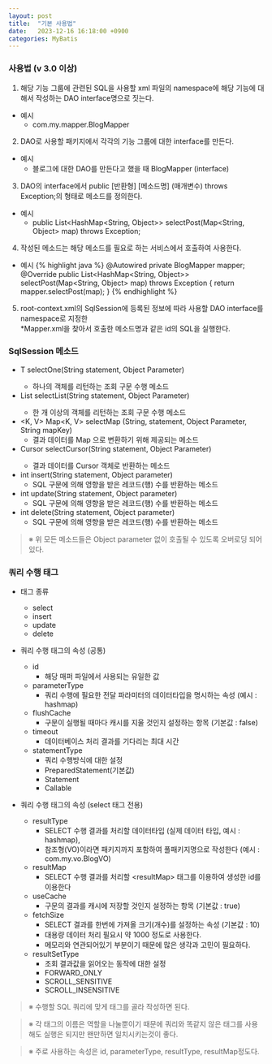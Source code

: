 ```yaml
---
layout: post
title:  "기본 사용법"
date:   2023-12-16 16:18:00 +0900
categories: MyBatis
---
```


### 사용법 (v 3.0 이상)

1. 해당 기능 그룹에 관련된 SQL을 사용할 xml 파일의 namespace에 해당 기능에 대해서 작성하는 DAO interface명으로 짓는다.
  - 예시
    - com.my.mapper.BlogMapper
2. DAO로 사용할 패키지에서 각각의 기능 그룹에 대한 interface를 만든다.
  - 예시
    - 블로그에 대한 DAO를 만든다고 했을 때 BlogMapper (interface)
3. DAO의 interface에서 public [반환형] [메소드명] (매개변수)  throws Exception;의 형태로 메소드를 정의한다.
  - 예시
     - public List<HashMap<String, Object>> selectPost(Map<String, Object> map) throws Exception;
4. 작성된 메소드는 해당 메소드를 필요로 하는 서비스에서 호출하여 사용한다.
  - 예시
    {% highlight java %}
    @Autowired
    private BlogMapper mapper;
    @Override
    public List<HashMap<String, Object>> selectPost(Map<String, Object> map) throws Exception {
        return mapper.selectPost(map);
    }
    {% endhighlight %}
5. root-context.xml의 SqlSession에 등록된 정보에 따라 사용할 DAO interface를 namespace로 지정한  
*Mapper.xml을 찾아서 호출한 메소드명과 같은 id의 SQL을 실행한다.

### SqlSession 메소드

- <T> T selectOne(String statement, Object Parameter)
  - 하나의 객체를 리턴하는 조회 구문 수행 메소드
- <E> List<E> selectList(String statement, Object Parameter)
  - 한 개 이상의 객체를 리턴하는 조회 구문 수행 메소드
- <K, V> Map<K, V> selectMap (String, statement, Object Parameter, String mapKey)
  - 결과 데이터를 Map 으로 변환하기 위해 제공되는 메소드
- <T> Cursor<T> selectCursor(String statement, Object Parameter)
  - 결과 데이터를 Cursor 객체로 반환하는 메소드
- int insert(String statement, Object parameter)
  - SQL 구문에 의해 영향을 받은 레코드(행) 수를 반환하는 메소드
- int update(String statement, Object parameter)
  - SQL 구문에 의해 영향을 받은 레코드(행) 수를 반환하는 메소드
- int delete(String statement, Object parameter)
  - SQL 구문에 의해 영향을 받은 레코드(행) 수를 반환하는 메소드

>※ 위 모든 메소드들은 Object parameter 없이 호출될 수 있도록 오버로딩 되어있다.

### 쿼리 수행 태그

- 태그 종류
  - select
  - insert
  - update
  - delete

    
- 쿼리 수행 태그의 속성 (공통)
  - id
    - 해당 매퍼 파일에서 사용되는 유일한 값
  - parameterType
    - 쿼리 수행에 필요한 전달 파라미터의 데이터타입을 명시하는 속성 (예시 : hashmap)
  - flushCache
    - 구문이 실행될 때마다 캐시를 지울 것인지 설정하는 항목 (기본값 : false)
  - timeout
    - 데이터베이스 처리 결과를 기다리는 최대 시간
  - statementType
    - 쿼리 수행방식에 대한 설정
    - PreparedStatement(기본값)
    - Statement
    - Callable

- 쿼리 수행 태그의 속성 (select 태그 전용)
  - resultType
    - SELECT 수행 결과를 처리할 데이터타입 (실제 데이터 타입, 예시 : hashmap),
    - 참조형(VO)이라면 패키지까지 포함하여 풀패키지명으로 작성한다 (예시 : com.my.vo.BlogVO)
  - resultMap
    - SELECT 수행 결과를 처리할 &lt;resultMap> 태그를 이용하여 생성한 id를 이용한다
  - useCache
    - 구문의 결과를 캐시에 저장할 것인지 설정하는 항목 (기본값 : true)
  - fetchSize
    - SELECT 결과를 한번에 가져올 크기(개수)를 설정하는 속성 (기본값 : 10)
    - 대용량 데이터 처리 필요시 약 1000 정도로 사용한다.
    - 메모리와 연관되어있기 부분이기 때문에 많은 생각과 고민이 필요하다.
  - resultSetType
    - 조회 결과값을 읽어오는 동작에 대한 설정
    - FORWARD_ONLY
    - SCROLL_SENSITIVE
    - SCROLL_INSENSITIVE

>※ 수행할 SQL 쿼리에 맞게 태그를 골라 작성하면 된다.

>※ 각 태그의 이름은 역할을 나눌뿐이기 때문에 쿼리와 똑같지 않은 태그를 사용해도 실행은 되지만 왠만하면 일치시키는것이 좋다.

>※ 주로 사용하는 속성은 id, parameterType, resultType, resultMap정도다.
